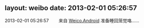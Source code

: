 layout: weibo
date: 2013-02-01 05:26:57
---
2013-02-01 05:26:57  &nbsp;&nbsp;&nbsp;&nbsp;&nbsp;&nbsp; 来自 <a href="http://app.weibo.com/t/feed/l4RWD" rel="nofollow">Weico.Android</a>
准备睡回笼觉咯…… ​​​
